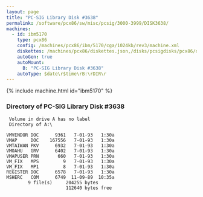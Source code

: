 ```yaml
---
layout: page
title: "PC-SIG Library Disk #3638"
permalink: /software/pcx86/sw/misc/pcsig/3000-3999/DISK3638/
machines:
  - id: ibm5170
    type: pcx86
    config: /machines/pcx86/ibm/5170/cga/1024kb/rev3/machine.xml
    diskettes: /machines/pcx86/diskettes.json,/disks/pcsigdisks/pcx86/diskettes.json
    autoGen: true
    autoMount:
      B: "PC-SIG Library Disk #3638"
    autoType: $date\r$time\rB:\rDIR\r
---
```


{% include machine.html id="ibm5170" %}

### Directory of PC-SIG Library Disk #3638

     Volume in drive A has no label
     Directory of A:\

    VMVENDOR DOC      9361   7-01-93   1:30a
    VMAP     DOC    167556   7-01-93   1:30a
    VMTAIWAN PKV      6932   7-01-93   1:30a
    VMOAHU   GRV      6402   7-01-93   1:30a
    VMAPUSER PRN       660   7-01-93   1:30a
    VM_FIX   MPS         9   7-01-93   1:30a
    VM_FIX   MP1         8   7-01-93   1:30a
    REGISTER DOC      6578   7-01-93   1:30a
    MSHERC   COM      6749  11-09-89  10:35a
            9 file(s)     204255 bytes
                          112640 bytes free
